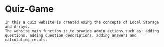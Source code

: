 # Quiz-Game
    In this a quiz website is created using the concepts of Local Storage and Arrays. 
    The website main function is to provide admin actions such as: adding questions, adding question descriptions, adding answers and calculating result.
    
